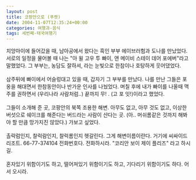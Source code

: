 ```yaml
---
layout: post
title: 코팡안으로 (푸켓)
date: 2004-11-07T12:35:24+00:00
categories: 여행과-음식
tags: 세번째-태국여행기
---
```

치앙마이에 들어갔을 때, 남아공에서 왔다는 흑인 부부 에이브러험과 도나를 만났었다. 서로의 일정을 물어볼 때 나는 "아 윌 고우 투 빠이, 앤 메이비 스테이 데어 포에버"라고 말했었다. 그 부부는, 농담도 잘하셔, 라는 눈빛으로 한참이나 호탕하게 웃어댔었다.<br /><br />삼주뒤에 빠이에서 어슬렁대고 있을 때, 갑자기 그 부부를 만났다. 나를 만난 그들은 포옹을 해대면서 한참동안이나 반가운 인사를 나눴었다. 며칠 후에 내가 빠이를 나올때 맥주를 권하면서 (우리나라 사람처럼..) 끝까지 무! . (고 포 잇!)이라고 했었다.<br /><br />그들이 소개해 준 곳, 코팡안의 북쪽 조용한 해변. 아무도 없고, 아무 것도 없고, 이상한 버섯으로 쉐이크를 해준다는 버드라는 사람이 산다는 곳. (아.. 머쉬롬같은 것까지 해봐야 할 만큼 망가지진 않았다.) 가보고 싶었다. <br /><br />촐락럼인지, 찰럭람인지, 찰럭롬인지 헷갈린다. 그게 해변이름이란다. 거기에 씨싸이드리조트. 66-77-374104 전화번호다. 전화하시라. "코리안 보이 제이 플리즈" 라고 하시길.<br /><br />혼자있기 위함이기도 하고, 떨어져있기 위함이기도 하고, 기다리기 위함이기도 하다. 어서 오시라.
